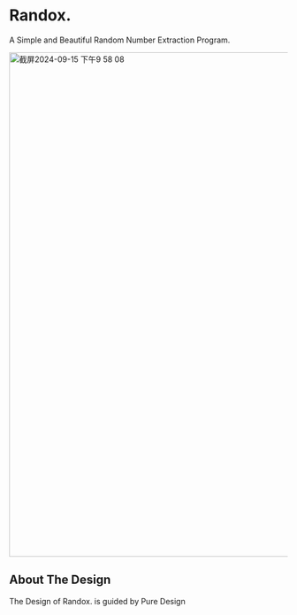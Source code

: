 # Randox.
A Simple and Beautiful Random Number Extraction Program.

<img width="912" alt="截屏2024-09-15 下午9 58 08" src="https://github.com/user-attachments/assets/56ebbdfc-7489-48cd-aad2-eb755266c9e4">

## About The Design
The Design of Randox. is guided by Pure Design
